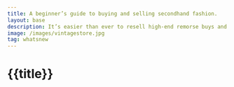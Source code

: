 ```yaml
---
title: A beginner’s guide to buying and selling secondhand fashion.
layout: base
description: It’s easier than ever to resell high-end remorse buys and preloved items in Australia. But it takes a bit of effort to get reselling right.
image: /images/vintagestore.jpg
tag: whatsnew
---
```




# {{title}}
